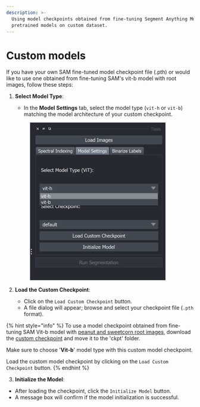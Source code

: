 ```yaml
---
description: >-
  Using model checkpoints obtained from fine-tuning Segment Anything Model
  pretrained models on custom dataset.
---
```


# Custom models

If you have your own SAM fine-tuned model checkpoint file (.pth) or would like to use one obtained from fine-tuning SAM's vit-b model with root images, follow these steps:

1.  **Select Model Type**:

    * In the **Model Settings** tab, select the model type (`vit-h` or `vit-b`) matching the model architecture of your custom checkpoint.

    <figure><img src="../../../.gitbook/assets/image (2) (1).png" alt="" width="364"><figcaption></figcaption></figure>
2. **Load the Custom Checkpoint**:
   * Click on the `Load Custom Checkpoint` button.
   * A file dialog will appear; browse and select your checkpoint file (`.pth` format).

{% hint style="info" %}
To use a model checkpoint obtained from fine-tuning SAM Vit-b model with [peanut and sweetcorn root images](https://dataverse.harvard.edu/dataset.xhtml?persistentId=doi:10.7910/DVN/MAYDHT), download the [custom checkpoint](https://uflorida-my.sharepoint.com/:u:/r/personal/ma\_naikodi\_ufl\_edu/Documents/GSense\_shared/GSense\_custom\_ckpt/roots\_10ep\_patches\_gray\_nointerpol\_model\_checkpoint.pth?csf=1\&web=1\&e=20TWb3) and move it to the 'ckpt' folder.

Make sure to choose '**Vit-b**' model type with this custom model checkpoint.

Load the custom model checkpoint by clicking on the `Load Custom Checkpoint` button.
{% endhint %}

3. **Initialize the Model**:

* After loading the checkpoint, click the `Initialize Model` button.
* A message box will confirm if the model initialization is successful.



